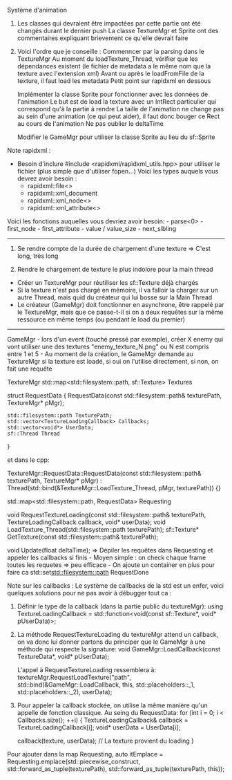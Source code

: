 Système d'animation

1. Les classes qui devraient être impactées par cette partie ont été changés durant le dernier push
   La classe TextureMgr et Sprite ont des commentaires expliquant brievement ce qu'elle devrait faire

2. Voici l'ordre que je conseille :
   Commenncer par la parsing dans le TextureMgr
   	Au moment du loadTexture_Thread, vérifier que les dépendances existent (le fichier de metadata a le même nom que la texture avec l'extension xml)
   	Avant ou après le loadFromFile de la texture, il faut load les metadata
   	Petit point sur rapidxml en dessous

   Implémenter la classe Sprite pour fonctionner avec les données de l'animation
   	Le but est de load la texture avec un IntRect particulier qui correspond qu'à la partie à rendre
   	La taille de l'animation ne change pas au sein d'une animation (ce qui peut aider), il faut donc bouger ce Rect au cours de l'animation
   	Ne pas oublier le deltaTime

   Modifier le GameMgr pour utiliser la classe Sprite au lieu du sf::Sprite


Note rapidxml : 

- Besoin d'inclure #include <rapidxml/rapidxml_utils.hpp> pour utiliser le fichier (plus simple que d'utiliser fopen...)
Voici les types auquels vous devrez avoir besoin :
	- rapidxml::file<>
 	- rapidxml::xml_document
  	- rapidxml::xml_node<>
  	- rapidxml::xml_attribute<>

Voici les fonctions auquelles vous devriez avoir besoin:
	- parse<0>
 	- first_node
 	- first_attribute
  	- value / value_size
   	- next_sibling
   







--------------


1. Se rendre compte de la durée de chargement d'une texture
  => C'est long, très long

2. Rendre le chargement de texture le plus indolore pour la main thread
  - Créer un TextureMgr pour réutiliser les sf::Texture déjà chargés
  - Si la texture n'est pas chargé en mémoire, il va falloir la charger sur un autre Thread, mais quid du créateur qui lui bosse sur la Main Thread
  - Le créateur (GameMgr) doit fonctionner en asynchrone, être rappelé par le TextureMgr, mais que ce passe-t-il si on a deux requêtes sur la même ressource en même temps (ou pendant le load du premier)

---------------
GameMgr
    - lors d'un event (touché pressé par exemple), créer X enemy qui vont utiliser une des textures "enemy_texture_N.png" ou N est compris entre 1 et 5
    - Au moment de la création, le GameMgr demande au TextureMgr si la texture est loadé, si oui on l'utilise directement, si non, on fait une requête

TextureMgr
  std::map<std::filesystem::path, sf::Texture> Textures

  struct RequestData
  {
    RequestData(const std::filesystem::path& texturePath, TextureMgr* pMgr);
  
    std::filesystem::path TexturePath;
    std::vector<TextureLoadingCallback> Callbacks;
    std::vector<void*> UserData;
    sf::Thread Thread
  }

et dans le cpp:

TextureMgr::RequestData::RequestData(const std::filesystem::path& texturePath, TextureMgr* pMgr) :
	Thread(std::bind(&TextureMgr::LoadTexture_Thread, pMgr, texturePath))
{}
  
  std::map<std::filesystem::path, RequestData> Requesting

  void RequestTextureLoading(const std::filesystem::path& texturePath, TextureLoadingCallback callback, void* userData);
  void LoadTexture_Thread(std::filesystem::path texturePath);
  sf::Texture* GetTexture(const std::filesystem::path& texturePath);

  void Update(float deltaTime);
    => Dépiler les requêtes dans Requesting et appeler les callbacks si finis
      - Moyen simple : on check chaque frame toutes les requetes => peu efficace
      - On ajoute un container en plus pour faire ca
        std::set<std::filesystem::path> RequestDone


Note sur les callbacks :
Le système de callbacks de la std est un enfer, voici quelques solutions pour ne pas avoir à débugger tout ca :
1. Définir le type de la callback (dans la partie public du textureMgr):
  	using TextureLoadingCallback = std::function<void(const sf::Texture*, void* pUserData)>;

2. La méthode  RequestTextureLoading du textureMgr attend un callback, on va donc lui donner
    partons du principer que le GameMgr à une méthode qui respecte la signature:
       void GameMgr::LoadCallback(const TextureData*, void* pUserData);

   L'appel à RequestTextureLoading ressemblera à:
     textureMgr.RequestLoadTexture("path", std::bind(&GameMgr::LoadCallback, this, std::placeholders::_1, std::placeholders::_2), userData);

3. Pour appeler la callback stockée, on utilise la même manière qu'un appelle de fonction classique. Au seing du RequestData:
  for (int i = 0; i < Callbacks.size(); ++i)
  {
    TextureLoadingCallback& callback = TextureLoadingCallback[i];
     void* userData = UserData[i];

     callback(texture, userData); // La texture provient du loading
  }


Pour ajouter dans la map Requesting, 
		auto itEmplace = Requesting.emplace(std::piecewise_construct,
			std::forward_as_tuple(texturePath),
			std::forward_as_tuple(texturePath, this));
